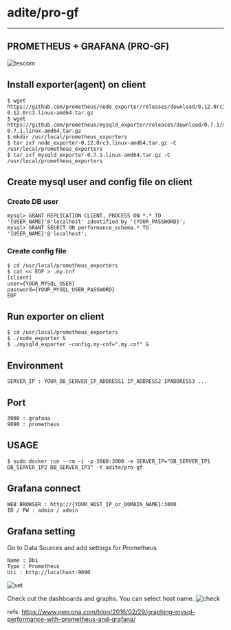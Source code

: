 # adite/pro-gf
---
## PROMETHEUS + GRAFANA (PRO-GF)
![tescom](https://en.gravatar.com/userimage/96759029/aa4308f795041de37cc2fedf0d1071ca?size=128)

## Install exporter(agent) on client
```shell
$ wget https://github.com/prometheus/node_exporter/releases/download/0.12.0rc3/node_exporter-0.12.0rc3.linux-amd64.tar.gz
$ wget https://github.com/prometheus/mysqld_exporter/releases/download/0.7.1/mysqld_exporter-0.7.1.linux-amd64.tar.gz
$ mkdir /usr/local/prometheus_exporters
$ tar zxf node_exporter-0.12.0rc3.linux-amd64.tar.gz -C /usr/local/prometheus_exporters
$ tar zxf mysqld_exporter-0.7.1.linux-amd64.tar.gz -C /usr/local/prometheus_exporters
```

## Create mysql user and config file on client
### Create DB user
```shell
mysql> GRANT REPLICATION CLIENT, PROCESS ON *.* TO '{USER_NAME}'@'localhost' identified by '{YOUR_PASSWORD}';
mysql> GRANT SELECT ON performance_schema.* TO '{USER_NAME}'@'localhost';
```

### Create config file
```shell
$ cd /usr/local/prometheus_exporters
$ cat << EOF > .my.cnf
[client]
user={YOUR_MYSQL_USER}
password={YOUR_MYSQL_USER_PASSWORD}
EOF
```

## Run exporter on client
```shell
$ cd /usr/local/prometheus_exporters
$ ./node_exporter &
$ ./mysqld_exporter -config.my-cnf=".my.cnf" &
```

## Environment
```shell
SERVER_IP : YOUR_DB_SERVER_IP_ADDRESS1 IP_ADDRESS2 IPADDRESS3 ...
```

## Port 
```shell
3000 : grafana
9090 : prometheus
```

## USAGE
```shell
$ sudo docker run --rm -i -p 3000:3000 -e SERVER_IP="DB_SERVER_IP1 DB_SERVER_IP2 DB_SERVER_IP3" -t adite/pro-gf
```

## Grafana connect
```shell
WEB BROWSER : http://{YOUR_HOST_IP_or_DOMAIN_NAME}:3000
ID / PW : admin / admin
```

## Grafana setting
Go to Data Sources and add settings for Prometheus
```shell
Name : Db1
Type : Prometheus
Uri : http://localhost:9090
```
![set](https://www.percona.com/blog/wp-content/uploads/2016/02/datasource.png)

Check out the dashboards and graphs. You can select host name.
![check](https://www.percona.com/blog/wp-content/uploads/2016/02/Screen-Shot-2016-02-28-at-23.51.55.png)


refs. https://www.percona.com/blog/2016/02/29/graphing-mysql-performance-with-prometheus-and-grafana/
